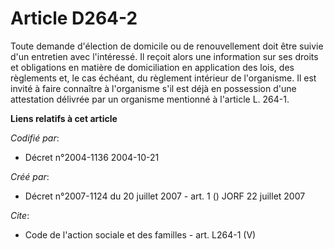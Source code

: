 # Article D264-2

Toute demande d'élection de domicile ou de renouvellement doit être suivie d'un entretien avec l'intéressé. Il reçoit alors
une information sur ses droits et obligations en matière de domiciliation en application des lois, des règlements et, le cas
échéant, du règlement intérieur de l'organisme. Il est invité à faire connaître à l'organisme s'il est déjà en possession
d'une attestation délivrée par un organisme mentionné à l'article L. 264-1.

**Liens relatifs à cet article**

_Codifié par_:

  - Décret n°2004-1136 2004-10-21

_Créé par_:

  - Décret n°2007-1124 du 20 juillet 2007 - art. 1 () JORF 22 juillet 2007

_Cite_:

  - Code de l'action sociale et des familles - art. L264-1 (V)
